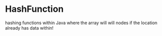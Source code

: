 # HashFunction
hashing functions within Java where the array will will nodes if the location already has data within!
